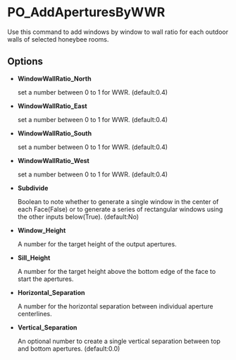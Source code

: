 # PO\_AddAperturesByWWR

Use this command to add windows by window to wall ratio for each outdoor walls of selected honeybee rooms.

## Options

* **WindowWallRatio\_North**

  set a number between 0 to 1 for WWR. \(default:0.4\)

* **WindowWallRatio\_East**

  set a number between 0 to 1 for WWR. \(default:0.4\)

* **WindowWallRatio\_South**

  set a number between 0 to 1 for WWR. \(default:0.4\)

* **WindowWallRatio\_West**

  set a number between 0 to 1 for WWR. \(default:0.4\)

* **Subdivide**

  Boolean to note whether to generate a single window in the center of each Face\(False\) or to generate a series of rectangular windows using the other inputs below\(True\). \(default:No\)

* **Window\_Height**

  A number for the target height of the output apertures.

* **Sill\_Height**

  A number for the target height above the bottom edge of the face to start the apertures.

* **Horizontal\_Separation**

  A number for the horizontal separation between individual aperture centerlines.

* **Vertical\_Separation**

  An optional number to create a single vertical separation between top and bottom apertures. \(default:0.0\)


